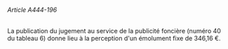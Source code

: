 ###### Article A444-196

La publication du jugement au service de la publicité foncière (numéro 40 du tableau 6) donne lieu à la perception d'un émolument fixe de 346,16 €.

